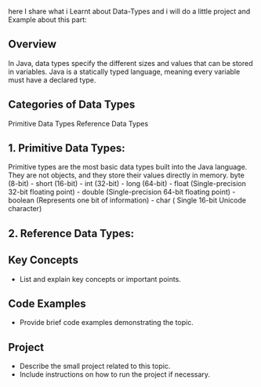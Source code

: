 here I share what i Learnt about Data-Types and i will do a little project and Example about this part:

## Overview
In Java, data types specify the different sizes and values that can be stored in variables. Java is a statically typed language, meaning every variable must have a declared type.

## Categories of Data Types
Primitive Data Types
Reference Data Types

## 1. Primitive Data Types:
  Primitive types are the most basic data types built into the Java language. They are not objects, and they store their values directly in memory.
  byte (8-bit) - short (16-bit) - int (32-bit) - long (64-bit) - float (Single-precision 32-bit floating point) - double (Single-precision 64-bit floating point) - boolean (Represents one bit of information) - char ( Single    16-bit Unicode character)

## 2. Reference Data Types:
  
## Key Concepts
- List and explain key concepts or important points.

## Code Examples
- Provide brief code examples demonstrating the topic.

## Project
- Describe the small project related to this topic.
- Include instructions on how to run the project if necessary.
